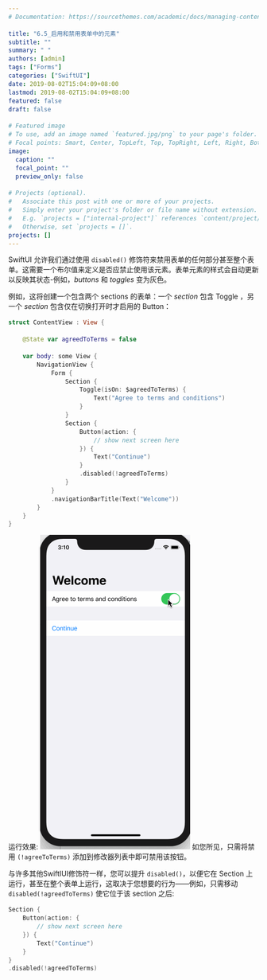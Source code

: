 ```yaml
---
# Documentation: https://sourcethemes.com/academic/docs/managing-content/

title: "6.5_启用和禁用表单中的元素"
subtitle: ""
summary: " "
authors: [admin]
tags: ["Forms"]
categories: ["SwiftUI"]
date: 2019-08-02T15:04:09+08:00
lastmod: 2019-08-02T15:04:09+08:00
featured: false
draft: false

# Featured image
# To use, add an image named `featured.jpg/png` to your page's folder.
# Focal points: Smart, Center, TopLeft, Top, TopRight, Left, Right, BottomLeft, Bottom, BottomRight.
image:
  caption: ""
  focal_point: ""
  preview_only: false

# Projects (optional).
#   Associate this post with one or more of your projects.
#   Simply enter your project's folder or file name without extension.
#   E.g. `projects = ["internal-project"]` references `content/project/deep-learning/index.md`.
#   Otherwise, set `projects = []`.
projects: []
---
```

<!-- more -->
SwiftUI 允许我们通过使用 `disabled()` 修饰符来禁用表单的任何部分甚至整个表单。这需要一个布尔值来定义是否应禁止使用该元素。表单元素的样式会自动更新以反映其状态-例如，_buttons_ 和  _toggles_ 变为灰色。

例如，这将创建一个包含两个 sections 的表单：一个 _section_ 包含 Toggle ，另一个 _section_ 包含仅在切换打开时才启用的 Button：
```swift
struct ContentView : View {
    
    @State var agreedToTerms = false
    
    var body: some View {
        NavigationView {
            Form {
                Section {
                    Toggle(isOn: $agreedToTerms) {
                        Text("Agree to terms and conditions")
                    }
                }
                Section {
                    Button(action: {
                        // show next screen here
                    }) {
                        Text("Continue")
                    }
                    .disabled(!agreedToTerms)
                }
            }
            .navigationBarTitle(Text("Welcome"))
        }
    }
}
```
运行效果:
![6.5_form_enable_disable](img/6.5_form_enable_disable.gif "Form enable and disable")
如您所见，只需将禁用 `(!agreeToTerms)` 添加到修改器列表中即可禁用该按钮。

与许多其他SwiftIUI修饰符一样，您可以提升 `disabled()`，以便它在 Section 上运行，甚至在整个表单上运行，这取决于您想要的行为——例如，只需移动 `disabled(!agreedToTerms)` 使它位于该 section 之后:
```swift
Section {
    Button(action: {
        // show next screen here
    }) {
        Text("Continue")
    }
}
.disabled(!agreedToTerms)
```